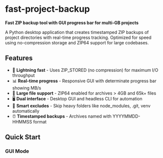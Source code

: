 # fast-project-backup

**Fast ZIP backup tool with GUI progress bar for multi-GB projects**

A Python desktop application that creates timestamped ZIP backups of project directories with real-time progress tracking. Optimized for speed using no-compression storage and ZIP64 support for large codebases.

## Features

- 🚀 **Lightning fast** - Uses ZIP_STORED (no compression) for maximum I/O throughput
- 📊 **Real-time progress** - Responsive GUI with determinate progress bar showing MB/s
- 💾 **Large file support** - ZIP64 enabled for archives > 4GB and 65k+ files
- 🖥️ **Dual interface** - Desktop GUI and headless CLI for automation
- 📁 **Smart excludes** - Skip heavy folders like node_modules, .git, venv automatically
- ⏰ **Timestamped backups** - Archives named with YYYYMMDD-HHMMSS format

## Quick Start

### GUI Mode
